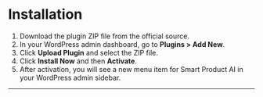 # Installation

1. Download the plugin ZIP file from the official source.
2. In your WordPress admin dashboard, go to **Plugins > Add New**.
3. Click **Upload Plugin** and select the ZIP file.
4. Click **Install Now** and then **Activate**.
5. After activation, you will see a new menu item for Smart Product AI in your WordPress admin sidebar.

---
